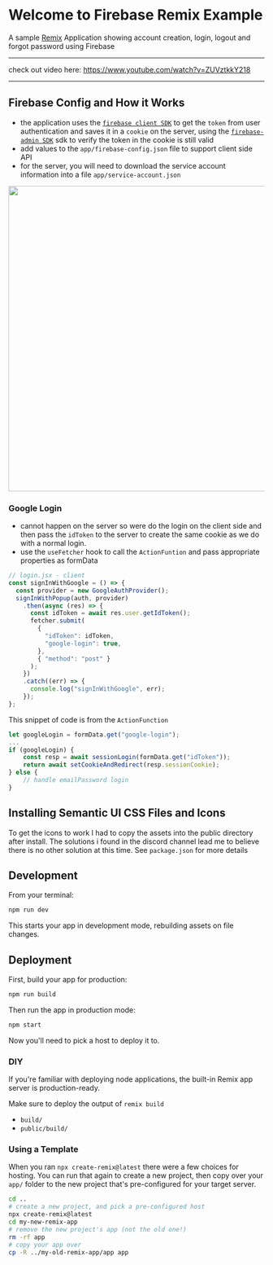 # Welcome to Firebase Remix Example

A sample [Remix](https://remix.run/docs) Application showing account creation, login, logout and forgot password using Firebase

---

check out video here: https://www.youtube.com/watch?v=ZUVztkkY218

---

## Firebase Config and How it Works

- the application uses the [`firebase client SDK`](https://firebase.google.com/docs/auth/web/manage-users) to get the `token` from user authentication and saves it in a `cookie` on the server, using the [`firebase-admin SDK`](https://firebase.google.com/docs/auth/admin/manage-cookies) sdk to verify the token in the cookie is still valid
- add values to the `app/firebase-config.json` file to support client side API
- for the server, you will need to download the service account information into a file `app/service-account.json`


<image src=https://github.com/aaronksaunders/remix-firebase-sample-app/blob/main/Screen%20Shot%202022-05-31%20at%202.31.20%20AM.png width=600px/>

### Google Login

- cannot happen on the server so were do the login on the client side and then pass the `idToken` to the server to create the same cookie as we do with a normal login.
- use the `useFetcher` hook to call the `ActionFuntion` and pass appropriate properties as formData

```javascript
// login.jsx - client
const signInWithGoogle = () => {
  const provider = new GoogleAuthProvider();
  signInWithPopup(auth, provider)
    .then(async (res) => {
      const idToken = await res.user.getIdToken();
      fetcher.submit(
        {
          "idToken": idToken,
          "google-login": true,
        },
        { "method": "post" }
      );
    })
    .catch((err) => {
      console.log("signInWithGoogle", err);
    });
};
```

This snippet of code is from the `ActionFunction`

```javascript
let googleLogin = formData.get("google-login");
...
if (googleLogin) {
    const resp = await sessionLogin(formData.get("idToken"));
    return await setCookieAndRedirect(resp.sessionCookie);
} else {
    // handle emailPassword login
}
```

## Installing Semantic UI CSS Files and Icons

To get the icons to work I had to copy the assets into the public directory after install. The solutions i found in the discord channel lead me to believe there is no other solution at this time. See `package.json` for more details

## Development

From your terminal:

```sh
npm run dev
```

This starts your app in development mode, rebuilding assets on file changes.

## Deployment

First, build your app for production:

```sh
npm run build
```

Then run the app in production mode:

```sh
npm start
```

Now you'll need to pick a host to deploy it to.

### DIY

If you're familiar with deploying node applications, the built-in Remix app server is production-ready.

Make sure to deploy the output of `remix build`

- `build/`
- `public/build/`

### Using a Template

When you ran `npx create-remix@latest` there were a few choices for hosting. You can run that again to create a new project, then copy over your `app/` folder to the new project that's pre-configured for your target server.

```sh
cd ..
# create a new project, and pick a pre-configured host
npx create-remix@latest
cd my-new-remix-app
# remove the new project's app (not the old one!)
rm -rf app
# copy your app over
cp -R ../my-old-remix-app/app app
```
